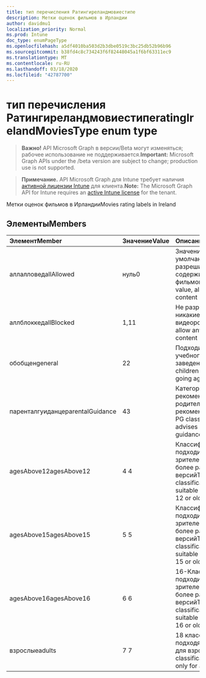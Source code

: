 ```yaml
---
title: тип перечисления Ратингиреландмовиестипе
description: Метки оценок фильмов в Ирландии
author: davidmu1
localization_priority: Normal
ms.prod: Intune
doc_type: enumPageType
ms.openlocfilehash: a5df4010ba503d2b3dbe0519c3bc25db52b96b96
ms.sourcegitcommit: b38fd4c8c734243f6f82448045a1f6bf63311ec9
ms.translationtype: MT
ms.contentlocale: ru-RU
ms.lasthandoff: 03/18/2020
ms.locfileid: "42787700"
---
```

# <a name="ratingirelandmoviestype-enum-type"></a><span data-ttu-id="058bf-103">тип перечисления Ратингиреландмовиестипе</span><span class="sxs-lookup"><span data-stu-id="058bf-103">ratingIrelandMoviesType enum type</span></span>

> <span data-ttu-id="058bf-104">**Важно!** API Microsoft Graph в версии/Beta могут изменяться; рабочее использование не поддерживается.</span><span class="sxs-lookup"><span data-stu-id="058bf-104">**Important:** Microsoft Graph APIs under the /beta version are subject to change; production use is not supported.</span></span>

> <span data-ttu-id="058bf-105">**Примечание.** API Microsoft Graph для Intune требует наличия [активной лицензии Intune](https://go.microsoft.com/fwlink/?linkid=839381) для клиента.</span><span class="sxs-lookup"><span data-stu-id="058bf-105">**Note:** The Microsoft Graph API for Intune requires an [active Intune license](https://go.microsoft.com/fwlink/?linkid=839381) for the tenant.</span></span>

<span data-ttu-id="058bf-106">Метки оценок фильмов в Ирландии</span><span class="sxs-lookup"><span data-stu-id="058bf-106">Movies rating labels in Ireland</span></span>

## <a name="members"></a><span data-ttu-id="058bf-107">Элементы</span><span class="sxs-lookup"><span data-stu-id="058bf-107">Members</span></span>
|<span data-ttu-id="058bf-108">Элемент</span><span class="sxs-lookup"><span data-stu-id="058bf-108">Member</span></span>|<span data-ttu-id="058bf-109">Значение</span><span class="sxs-lookup"><span data-stu-id="058bf-109">Value</span></span>|<span data-ttu-id="058bf-110">Описание</span><span class="sxs-lookup"><span data-stu-id="058bf-110">Description</span></span>|
|:---|:---|:---|
|<span data-ttu-id="058bf-111">аллалловед</span><span class="sxs-lookup"><span data-stu-id="058bf-111">allAllowed</span></span>|<span data-ttu-id="058bf-112">нуль</span><span class="sxs-lookup"><span data-stu-id="058bf-112">0</span></span>|<span data-ttu-id="058bf-113">Значение по умолчанию, разрешить все содержимое фильмов</span><span class="sxs-lookup"><span data-stu-id="058bf-113">Default value, allow all movies content</span></span>|
|<span data-ttu-id="058bf-114">аллблоккед</span><span class="sxs-lookup"><span data-stu-id="058bf-114">allBlocked</span></span>|<span data-ttu-id="058bf-115">1,1</span><span class="sxs-lookup"><span data-stu-id="058bf-115">1</span></span>|<span data-ttu-id="058bf-116">Не разрешать никакие видеоролики</span><span class="sxs-lookup"><span data-stu-id="058bf-116">Do not allow any movies content</span></span>|
|<span data-ttu-id="058bf-117">обобщен</span><span class="sxs-lookup"><span data-stu-id="058bf-117">general</span></span>|<span data-ttu-id="058bf-118">2</span><span class="sxs-lookup"><span data-stu-id="058bf-118">2</span></span>|<span data-ttu-id="058bf-119">Подходит для детей учебного заведения</span><span class="sxs-lookup"><span data-stu-id="058bf-119">Suitable for children of school going age</span></span>|
|<span data-ttu-id="058bf-120">паренталгуиданце</span><span class="sxs-lookup"><span data-stu-id="058bf-120">parentalGuidance</span></span>|<span data-ttu-id="058bf-121">4</span><span class="sxs-lookup"><span data-stu-id="058bf-121">3</span></span>|<span data-ttu-id="058bf-122">Категория PG рекомендует родительские рекомендации</span><span class="sxs-lookup"><span data-stu-id="058bf-122">The PG classification advises parental guidance</span></span>|
|<span data-ttu-id="058bf-123">agesAbove12</span><span class="sxs-lookup"><span data-stu-id="058bf-123">agesAbove12</span></span>|<span data-ttu-id="058bf-124">4 </span><span class="sxs-lookup"><span data-stu-id="058bf-124">4</span></span>|<span data-ttu-id="058bf-125">Классификация 12A подходит для зрителей от 12 или более ранних версий</span><span class="sxs-lookup"><span data-stu-id="058bf-125">The 12A classification is suitable for viewers of 12 or older</span></span>|
|<span data-ttu-id="058bf-126">agesAbove15</span><span class="sxs-lookup"><span data-stu-id="058bf-126">agesAbove15</span></span>|<span data-ttu-id="058bf-127">5 </span><span class="sxs-lookup"><span data-stu-id="058bf-127">5</span></span>|<span data-ttu-id="058bf-128">Классификация 15A подходит для зрителей от 15 или более ранних версий</span><span class="sxs-lookup"><span data-stu-id="058bf-128">The 15A classification is suitable for viewers of 15 or older</span></span>|
|<span data-ttu-id="058bf-129">agesAbove16</span><span class="sxs-lookup"><span data-stu-id="058bf-129">agesAbove16</span></span>|<span data-ttu-id="058bf-130">6 </span><span class="sxs-lookup"><span data-stu-id="058bf-130">6</span></span>|<span data-ttu-id="058bf-131">16-Классификация подходит для зрителей от 16 или более ранних версий</span><span class="sxs-lookup"><span data-stu-id="058bf-131">The 16 classification is suitable for viewers of 16 or older</span></span>|
|<span data-ttu-id="058bf-132">взрослые</span><span class="sxs-lookup"><span data-stu-id="058bf-132">adults</span></span>|<span data-ttu-id="058bf-133">7 </span><span class="sxs-lookup"><span data-stu-id="058bf-133">7</span></span>|<span data-ttu-id="058bf-134">18 классификация, подходящая только для взрослых</span><span class="sxs-lookup"><span data-stu-id="058bf-134">The 18 classification, suitable only for adults</span></span>|



